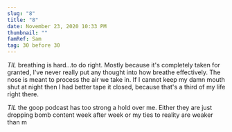 ```yaml
---
slug: "8"
title: "8"
date: November 23, 2020 10:33 PM
thumbnail: ""
famRef: Sam
tag: 30 before 30
---
```

*TIL* breathing is hard...to do right. Mostly because it's completely taken for granted, I've never really put any thought into how breathe effectively. The nose is meant to process the air we take in. If I cannot keep my damn mouth shut at night then I had better tape it closed, because that's a third of my life right there. 

*TIL* the goop podcast has too strong a hold over me. Either they are just dropping bomb content week after week or my ties to reality are weaker than m